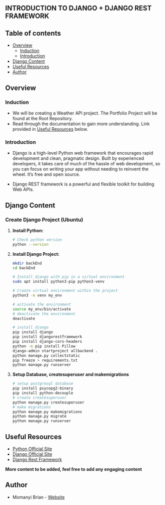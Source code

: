 ## INTRODUCTION TO DJANGO + DJANGO REST FRAMEWORK

## Table of contents

- [Overview](#overview)
    - [Induction](#induction)
    - [Introduction](#introduction)
- [Django Content](#django-content)
- [Useful Resources](#useful-resources)
- [Author](#author)

## Overview

### Induction
- We will be creating a Weather API project. The Portfolio Project will be found at the Root Repository.
- Read through the documentation to gain more understanding. Link provided in [Useful Resources](#useful-resources) below.

### Introduction
- Django is a high-level Python web framework that encourages rapid development and clean, pragmatic design. Built by experienced developers, it takes care of much of the hassle of web development, so you can focus on writing your app without needing to reinvent the wheel. It’s free and open source.

- Django REST framework is a powerful and flexible toolkit for building Web APIs.

## Django Content

### Create Django Project (Ubuntu)

1. **Install Python:**

    ```bash
    # Check python version
    python --version
    ```

2. **Install Django Project:**

    ```bash
    mkdir backEnd
    cd backEnd

    # Install django with pip in a virtual environment
    sudo apt install python3-pip python3-venv

    # Create virtual environment within the project
    python3 -m venv my_env

    # activate the environment
    source my_env/bin/activate
    # deactivate the environment
    deactivate

    # install django
    pip install django
    pip install djangorestframework
    pip install django-cors-headers
    python -m pip install Pillow
    django-admin startproject allbackend .
    python manage.py collectstatic
    pip freeze > requirements.txt
    python manage.py runserver
    ```

3. **Setup Database, createsuperuser and makemigrations**
    ```bash
    # setup postgresql database
    pip install psycopg2-binary
    pip install python-decouple
    # create createsuperuser
    python manage.py createsuperuser
    # make migrations
    python manage.py makemigrations
    python manage.py migrate
    python manage.py runserver
    ```

## Useful Resources
- [Python Official Site](https://www.python.org/)
- [Django Official Site](https://www.djangoproject.com/)
- [Django Rest Framework](https://www.django-rest-framework.org/)


**More content to be added, feel free to add any engaging content**

## Author

- Momanyi Brian - [Website](https://momanyi-brian-portfolio.vercel.app)